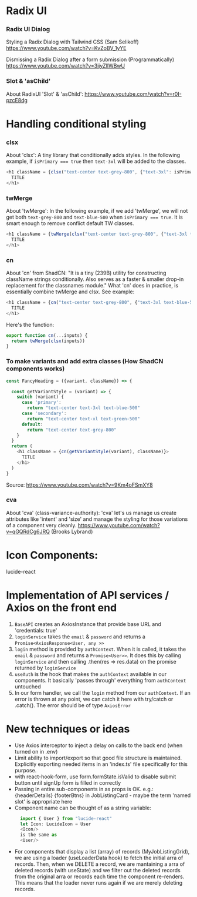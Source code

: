 # Radix UI 
### Radix UI Dialog
Styling a Radix Dialog with Tailwind CSS (Sam Selikoff)\
https://www.youtube.com/watch?v=KvZoBV_1yYE

Dismissing a Radix Dialog after a form submission (Programmatically)\
https://www.youtube.com/watch?v=3ijyZllWBwU

### Slot & 'asChild'
About RadixUI 'Slot' & 'asChild': https://www.youtube.com/watch?v=r0I-pzcE8dg

# Handling conditional styling
### clsx
About 'clsx': A tiny library that conditionally adds styles. In the following example, if `isPrimary === true` then `text-3xl` will be added to the classes.
```javascript
<h1 className = {clsx("text-center text-grey-800", {"text-3xl": isPrimary})}>
  TITLE
</h1>
```

### twMerge
About 'twMerge': In the following example, if we add 'twMerge', we will not get both `text-grey-800` and `text-blue-500` when `isPrimary === true`. It is smart enough to remove conflict default TW classes.
```javascript
<h1 className = {twMerge(clsx("text-center text-grey-800", {"text-3xl text-blue-500": isPrimary}))}>
  TITLE
</h1>
```

### cn
About 'cn' from ShadCN: "It is a tiny (239B) utility for constructing className strings conditionally. Also serves as a faster & smaller drop-in replacement for the classnames module."
What 'cn' does in practice, is essentially combine twMerge and clsx. See example:
```javascript
<h1 className = {cn("text-center text-grey-800", {"text-3xl text-blue-500": isPrimary})}>
  TITLE
</h1>
```
Here's the function: 
```javascript
export function cn(...inputs) {
  return twMerge(clsx(inputs))
}
```

### To make variants and add extra classes (How ShadCN components works)
```javascript
const FancyHeading = ({variant, className}) => {

  const getVariantStyle = (variant) => {
    switch (variant) {
      case 'primary':
        return "text-center text-3xl text-blue-500"
      case 'secondary':
        return "text-center text-xl text-green-500"
      default:
        return "text-center text-grey-800"
    } 
  }
  return (
    <h1 className = {cn(getVariantStyle(variant), className)}>
      TITLE
    </h1>
  )
}
```
Source: https://www.youtube.com/watch?v=9Km4oFSmXY8

### cva
About 'cva' (class-variance-authority):
'cva' let's us manage us create attributes like 'intent' and 'size' and manage the styling for those variations of a component very cleanly.
https://www.youtube.com/watch?v=qGQRdCg6JRQ (Brooks Lybrand)

# Icon Components:
lucide-react


# Implementation of API services / Axios on the front end

1) `BaseAPI` creates an AxiosInstance that provide base URL and 'credentials: true'
2) `loginService` takes the `email` & `password` and returns a `Promise<AxiosResponse<User, any >>`
3) `login` method is provided by `authContext`. When it is called, it takes the `email` & `password` and returns a `Promise<User>>`. It does this by calling `loginService` and then calling .then(res => res.data) on the promise returned by `loginService`
4) `useAuth` is the hook that makes the `authContext` available in our components. It basically 'passes through' everything from `authContext` untouched
5) In our form handler, we call the `login` method from our `authContext`. If an error is thrown at any point, we can catch it here with try/catch or .catch(). The error should be of type `AxiosError`

# New techniques or ideas
* Use Axios interceptor to inject a delay on calls to the back end (when turned on in .env)
* Limit ability to import/export so that good file structure is maintained. Explicitly exporting needed items in an 'index.ts' file specifically for this purpose.
* with react-hook-form, use form.formState.isValid to disable submit button until signUp form is filled in correctly
* Passing in entire sub-components in as props is OK. e.g.: {headerDetails} {footerBtns} in JobListingCard - maybe the term 'named slot' is appropriate here
* Component name can be thought of as a string variable:
  ```javascript
    import { User } from "lucide-react"
    let Icon: LucideIcon = User
    <Icon/>
    is the same as 
    <User/>
  ```
* For components that display a list (array) of records (MyJobListingGrid), we are using a loader (useLoaderData hook) to fetch the initial arra of records. Then, when we DELETE a record, we are mantaining a arra of deleted records (with useState) and we filter out the deleted records from the original arra or records each time the component re-renders. This means that the loader never runs again if we are merely deleting records. 
